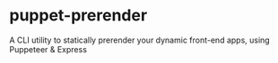 # puppet-prerender
A CLI utility to statically prerender your dynamic front-end apps, using Puppeteer &amp; Express
